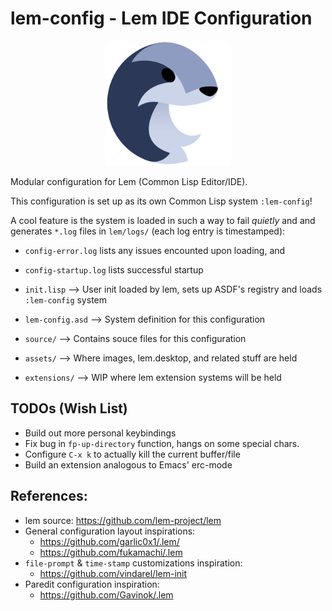 # lem-config - Lem IDE Configuration 

<p align="center">
  <img src="assets/lem.svg" width="200" />
</p>

Modular configuration for Lem (Common Lisp Editor/IDE).

This configuration is set up as its own Common Lisp system `:lem-config`!

A cool feature is the system is loaded in such a way to fail *quietly* and
and generates `*.log` files in `lem/logs/` (each log entry is timestamped): 
- `config-error.log` lists any issues encounted upon loading, and
- `config-startup.log` lists successful startup


- `init.lisp`      --> User init loaded by lem, sets up ASDF's registry and loads `:lem-config` system
- `lem-config.asd` --> System definition for this configuration
- `source/`        --> Contains souce files for this configuration
- `assets/`        --> Where images, lem.desktop, and related stuff are held
- `extensions/`    --> WIP where lem extension systems will be held

## TODOs (Wish List)

  - Build out more personal keybindings
  - Fix bug in `fp-up-directory` function, hangs on some special chars.
  - Configure `C-x k` to actually kill the current buffer/file
  - Build an extension analogous to Emacs' erc-mode

## References:
  - lem source: https://github.com/lem-project/lem
  - General configuration layout inspirations:
    - https://github.com/garlic0x1/.lem/
    - https://github.com/fukamachi/.lem
  - `file-prompt` & `time-stamp` customizations inspiration:
    - https://github.com/vindarel/lem-init
  - Paredit configuration inspiration:
    - https://github.com/Gavinok/.lem

